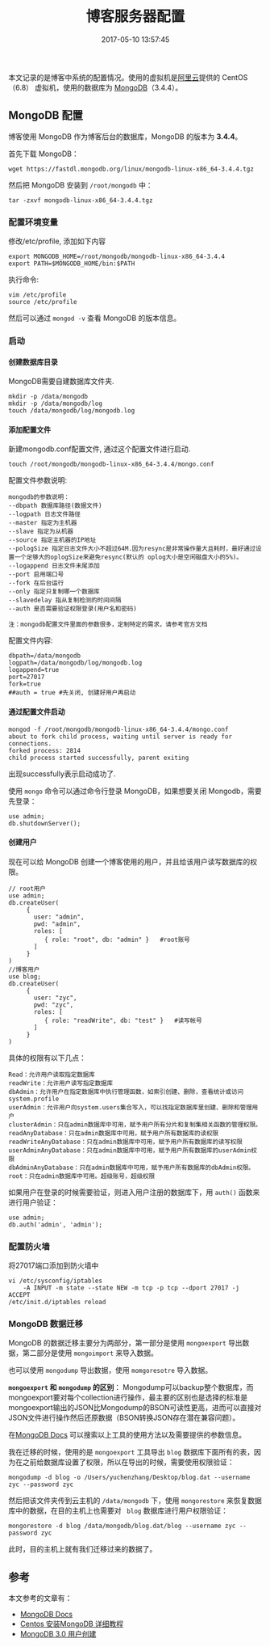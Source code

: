 ﻿---
title: 博客服务器配置
date: 2017-05-10 13:57:45
categories: coding
tags:
  - CentOS
  - Mongodb
---

本文记录的是博客中系统的配置情况。使用的虚拟机是[阿里云](https://www.aliyun.com/)提供的 CentOS（6.8） 虚拟机，使用的数据库为 [MongoDB](https://www.mongodb.com/)（3.4.4）。

<!--more-->

## MongoDB 配置

博客使用 MongoDB 作为博客后台的数据库，MongoDB 的版本为 **3.4.4**。

首先下载 MongoDB：

```
wget https://fastdl.mongodb.org/linux/mongodb-linux-x86_64-3.4.4.tgz
```

然后把 MongoDB 安装到 `/root/mongodb` 中：

```
tar -zxvf mongodb-linux-x86_64-3.4.4.tgz
```

### 配置环境变量

修改/etc/profile, 添加如下内容

```
export MONGODB_HOME=/root/mongodb/mongodb-linux-x86_64-3.4.4
export PATH=$MONGODB_HOME/bin:$PATH
```

执行命令:

```
vim /etc/profile
source /etc/profile
```

然后可以通过 `mongod -v` 查看 MongoDB 的版本信息。

### 启动

#### 创建数据库目录 

MongoDB需要自建数据库文件夹.

```
mkdir -p /data/mongodb
mkdir -p /data/mongodb/log
touch /data/mongodb/log/mongodb.log
```

#### 添加配置文件

新建mongodb.conf配置文件, 通过这个配置文件进行启动.

```
touch /root/mongodb/mongodb-linux-x86_64-3.4.4/mongo.conf
```

配置文件参数说明:

```
mongodb的参数说明：
--dbpath 数据库路径(数据文件)
--logpath 日志文件路径
--master 指定为主机器
--slave 指定为从机器
--source 指定主机器的IP地址
--pologSize 指定日志文件大小不超过64M.因为resync是非常操作量大且耗时，最好通过设置一个足够大的oplogSize来避免resync(默认的 oplog大小是空闲磁盘大小的5%)。
--logappend 日志文件末尾添加
--port 启用端口号
--fork 在后台运行
--only 指定只复制哪一个数据库
--slavedelay 指从复制检测的时间间隔
--auth 是否需要验证权限登录(用户名和密码)

注：mongodb配置文件里面的参数很多，定制特定的需求，请参考官方文档
```

配置文件内容:

```
dbpath=/data/mongodb
logpath=/data/mongodb/log/mongodb.log
logappend=true
port=27017
fork=true
##auth = true #先关闭, 创建好用户再启动
```

#### 通过配置文件启动

```
mongod -f /root/mongodb/mongodb-linux-x86_64-3.4.4/mongo.conf
about to fork child process, waiting until server is ready for connections.
forked process: 2814
child process started successfully, parent exiting
```

出现successfully表示启动成功了.

使用 `mongo` 命令可以通过命令行登录 MongoDB，如果想要关闭 Mongodb，需要先登录：

```
use admin;
db.shutdownServer();
```

#### 创建用户

现在可以给 MongoDB 创建一个博客使用的用户，并且给该用户读写数据库的权限。

```
// root用户
use admin;
db.createUser(
     {
       user: "admin",
       pwd: "admin",
       roles: [
          { role: "root", db: "admin" }   #root账号
       ]
     }
)
//博客用户
use blog;
db.createUser(
     {
       user: "zyc",
       pwd: "zyc",
       roles: [
          { role: "readWrite", db: "test" }   #读写帐号
       ]
     }
)
```

具体的权限有以下几点：

```
Read：允许用户读取指定数据库
readWrite：允许用户读写指定数据库
dbAdmin：允许用户在指定数据库中执行管理函数，如索引创建、删除，查看统计或访问system.profile
userAdmin：允许用户向system.users集合写入，可以找指定数据库里创建、删除和管理用户
clusterAdmin：只在admin数据库中可用，赋予用户所有分片和复制集相关函数的管理权限。
readAnyDatabase：只在admin数据库中可用，赋予用户所有数据库的读权限
readWriteAnyDatabase：只在admin数据库中可用，赋予用户所有数据库的读写权限
userAdminAnyDatabase：只在admin数据库中可用，赋予用户所有数据库的userAdmin权限
dbAdminAnyDatabase：只在admin数据库中可用，赋予用户所有数据库的dbAdmin权限。
root：只在admin数据库中可用。超级账号，超级权限
```

如果用户在登录的时候需要验证，则进入用户注册的数据库下，用 `auth()` 函数来进行用户验证：

```
use admin;
db.auth('admin', 'admin');
```

### 配置防火墙

将27017端口添加到防火墙中

```
vi /etc/sysconfig/iptables
    -A INPUT -m state --state NEW -m tcp -p tcp --dport 27017 -j ACCEPT
/etc/init.d/iptables reload
```

### MongoDB 数据迁移

MongoDB 的数据迁移主要分为两部分，第一部分是使用 `mongoexport` 导出数据，第二部分是使用 `mongoimport` 来导入数据。

也可以使用 `mongodump` 导出数据，使用 `momgoresotre` 导入数据。

**`mongoexport` 和 `mongodump` 的区别**： Mongodump可以backup整个数据库，而mongoexport要对每个collection进行操作，最主要的区别也是选择的标准是mongoexport输出的JSON比Mongodump的BSON可读性更高，进而可以直接对JSON文件进行操作然后还原数据（BSON转换JSON存在潜在兼容问题）。

在[MongoDB Docs](https://mongodb-documentation.readthedocs.io/en/latest/reference/components.html#id2) 可以搜索以上工具的使用方法以及需要提供的参数信息。

我在迁移的时候，使用的是 `mongoexport` 工具导出 `blog` 数据库下面所有的表，因为在之前给数据库设置了权限，所以在导出的时候，需要使用权限验证：

```
mongodump -d blog -o /Users/yuchenzhang/Desktop/blog.dat --username zyc --password zyc
```

然后把该文件夹传到云主机的 `/data/mongodb` 下，使用 `mongorestore` 来恢复数据库中的数据，在目的主机上也需要对 ` blog` 数据库进行用户权限验证：

```
mongorestore -d blog /data/mongodb/blog.dat/blog --username zyc --password zyc
```

此时，目的主机上就有我们迁移过来的数据了。




## 参考

本文参考的文章有：

* [MongoDB Docs](https://docs.mongodb.com/manual/mongo/)
* [Centos 安装MongoDB 详细教程](https://itjh.net/2016/07/11/centos-install-mongodb/)
* [MongoDB 3.0 用户创建](http://www.cnblogs.com/zhoujinyi/p/4610050.html)


